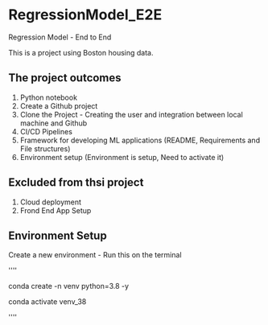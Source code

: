 # RegressionModel_E2E

 Regression Model - End to End 

This is a project using Boston housing data. 

## The project outcomes
1. Python notebook
2. Create a Github project
3. Clone the Project - Creating the user and integration between local machine and Github
4. CI/CD Pipelines
5. Framework for developing ML applications (README, Requirements and File structures)
6. Environment setup (Environment is setup, Need to activate it)


## Excluded from thsi project
1. Cloud deployment
2. Frond End App Setup


## Environment Setup

Create a new environment - Run this on the terminal

''''

conda create -n venv python=3.8 -y

conda activate venv_38


''''





